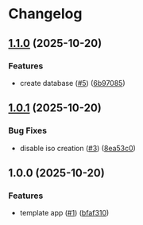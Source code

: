 # Changelog

## [1.1.0](https://github.com/hhanh00/zcvote/compare/zcvote-v1.0.1...zcvote-v1.1.0) (2025-10-20)


### Features

* create database ([#5](https://github.com/hhanh00/zcvote/issues/5)) ([6b97085](https://github.com/hhanh00/zcvote/commit/6b970858b42f91fe711d5ede41b3518b9d3fd567))

## [1.0.1](https://github.com/hhanh00/zcvote/compare/zcvote-v1.0.0...zcvote-v1.0.1) (2025-10-20)


### Bug Fixes

* disable iso creation ([#3](https://github.com/hhanh00/zcvote/issues/3)) ([8ea53c0](https://github.com/hhanh00/zcvote/commit/8ea53c09999ccf365d07ae3787935c62a4f030af))

## 1.0.0 (2025-10-20)


### Features

* template app ([#1](https://github.com/hhanh00/zcvote/issues/1)) ([bfaf310](https://github.com/hhanh00/zcvote/commit/bfaf3103392cbb0fd3da276b9b297cec5433da59))
